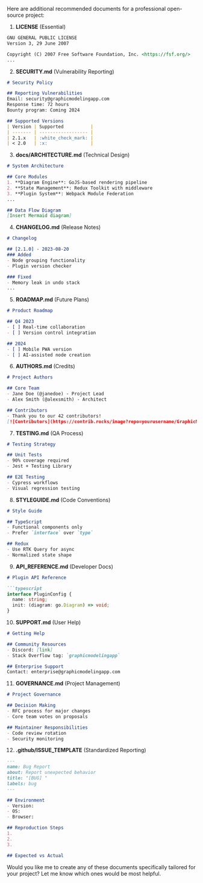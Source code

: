Here are additional recommended documents for a professional open-source project:

1. **LICENSE** (Essential)

```markdown
GNU GENERAL PUBLIC LICENSE
Version 3, 29 June 2007

Copyright (C) 2007 Free Software Foundation, Inc. <https://fsf.org/>
...
```

2. **SECURITY.md** (Vulnerability Reporting)

```markdown
# Security Policy

## Reporting Vulnerabilities
Email: security@graphicmodelingapp.com
Response time: 72 hours
Bounty program: Coming 2024

## Supported Versions
| Version | Supported          |
| ------- | ------------------ |
| 2.1.x   | :white_check_mark: |
| < 2.0   | :x:                |
```

3. **docs/ARCHITECTURE.md** (Technical Design)

```markdown
# System Architecture

## Core Modules
1. **Diagram Engine**: GoJS-based rendering pipeline
2. **State Management**: Redux Toolkit with middleware
3. **Plugin System**: Webpack Module Federation
...

## Data Flow Diagram
[Insert Mermaid diagram]
```

4. **CHANGELOG.md** (Release Notes)

```markdown
# Changelog

## [2.1.0] - 2023-08-20
### Added
- Node grouping functionality
- Plugin version checker

### Fixed
- Memory leak in undo stack
...
```

5. **ROADMAP.md** (Future Plans)

```markdown
# Product Roadmap

## Q4 2023
- [ ] Real-time collaboration
- [ ] Version control integration

## 2024
- [ ] Mobile PWA version
- [ ] AI-assisted node creation
```

6. **AUTHORS.md** (Credits)

```markdown
# Project Authors

## Core Team
- Jane Doe (@janedoe) - Project Lead
- Alex Smith (@alexsmith) - Architect

## Contributors
- Thank you to our 42 contributors!
[![Contributors](https://contrib.rocks/image?repo=yourusername/GraphicModelingApp)]
```

7. **TESTING.md** (QA Process)

```markdown
# Testing Strategy

## Unit Tests
- 90% coverage required
- Jest + Testing Library

## E2E Testing
- Cypress workflows
- Visual regression testing
```

8. **STYLEGUIDE.md** (Code Conventions)

```markdown
# Style Guide

## TypeScript
- Functional components only
- Prefer `interface` over `type`

## Redux
- Use RTK Query for async
- Normalized state shape
```

9. **API_REFERENCE.md** (Developer Docs)

```markdown
# Plugin API Reference

```typescript
interface PluginConfig {
  name: string;
  init: (diagram: go.Diagram) => void;
}
```

10. **SUPPORT.md** (User Help)

```markdown
# Getting Help

## Community Resources
- Discord: [link]
- Stack Overflow tag: `graphicmodelingapp`

## Enterprise Support
Contact: enterprise@graphicmodelingapp.com
```

11. **GOVERNANCE.md** (Project Management)

```markdown
# Project Governance

## Decision Making
- RFC process for major changes
- Core team votes on proposals

## Maintainer Responsibilities
- Code review rotation
- Security monitoring
```

12. **.github/ISSUE_TEMPLATE** (Standardized Reporting)

```markdown
---
name: Bug Report
about: Report unexpected behavior
title: "[BUG] "
labels: bug
---

## Environment
- Version: 
- OS: 
- Browser: 

## Reproduction Steps
1. 
2. 
3. 

## Expected vs Actual
```

Would you like me to create any of these documents specifically tailored for your project? Let me know which ones would be most helpful.

